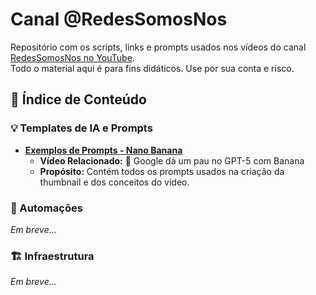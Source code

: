 # **Canal @RedesSomosNos**

Repositório com os scripts, links e prompts usados nos vídeos do canal [RedesSomosNos no YouTube](https://www.youtube.com/@RedesSomosNos?sub_confirmation=1).  
Todo o material aqui é para fins didáticos. Use por sua conta e risco.

## **📜 Índice de Conteúdo**

### **💡 Templates de IA e Prompts**

* [**Exemplos de Prompts \- Nano Banana**](https://www.google.com/search?q=./nano-banana-exemplos-prompt.md)  
  * **Vídeo Relacionado:** 🍌 Google dá um pau no GPT-5 com Banana  
  * **Propósito:** Contém todos os prompts usados na criação da thumbnail e dos conceitos do vídeo.

### **🤖 Automações**

*Em breve...*

### **🏗️ Infraestrutura**

*Em breve...*
